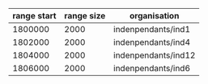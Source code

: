 | range start | range size | organisation |
| ----------- | ---------- | ------------ |
| 1800000 | 2000 | indenpendants/ind1 |
| 1802000 | 2000 | indenpendants/ind4 |
| 1804000 | 2000 | indenpendants/ind12 |
| 1806000 | 2000 | indenpendants/ind6 |
